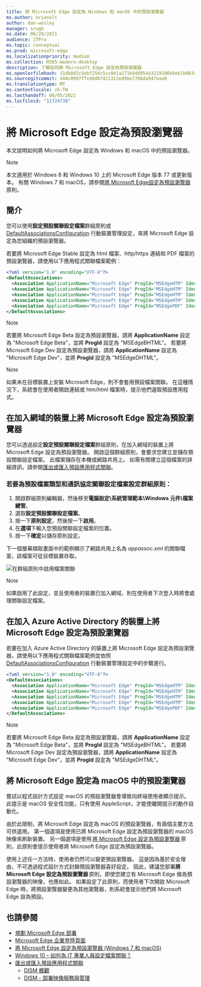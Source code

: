 ```yaml
---
title: 將 Microsoft Edge 設定為 Windows 和 macOS 中的預設瀏覽器
ms.author: brianalt
author: dan-wesley
manager: srugh
ms.date: 06/29/2021
audience: ITPro
ms.topic: conceptual
ms.prod: microsoft-edge
ms.localizationpriority: medium
ms.collection: M365-modern-desktop
description: 了解如何將 Microsoft Edge 設定為預設瀏覽器
ms.openlocfilehash: 31db8d2c5ebf256c5cc041a2716ddd954a3219106b5eb1b083cc71c062abec76
ms.sourcegitcommit: d44c0997ffe40d67421312ed96e7766da947eaa0
ms.translationtype: MT
ms.contentlocale: zh-TW
ms.lasthandoff: 08/05/2021
ms.locfileid: "11724738"
---
```

# <a name="set-microsoft-edge-as-the-default-browser"></a>將 Microsoft Edge 設定為預設瀏覽器

本文說明如何將 Microsoft Edge 設定為 Windows 和 macOS 中的預設瀏覽器。

> [!NOTE]
> 本文適用於 Windows 8 和 Windows 10 上的 Microsoft Edge 版本 77 或更新版本。 有關 Windows 7 和 macOS，請參閱[將 Microsoft Edge設定為預設瀏覽器](./microsoft-edge-policies.md#defaultbrowsersettingenabled)原則。

## <a name="introduction"></a>簡介

您可以使用**設定預設關聯設定檔案**群組原則或 [DefaultAssociationsConfiguration](/windows/client-management/mdm/policy-csp-applicationdefaults#applicationdefaults-defaultassociationsconfiguration) 行動裝置管理設定，來將 Microsoft Edge 設定為您組織的預設瀏覽器。

若要將 Microsoft Edge Stable 設定為 html 檔案、http/https 連結和 PDF 檔案的預設瀏覽器，請使用以下應用程式關聯檔案範例：

```xml
<?xml version="1.0" encoding="UTF-8"?>
<DefaultAssociations> 
  <Association ApplicationName="Microsoft Edge" ProgId="MSEdgeHTM" Identifier=".html"/>
  <Association ApplicationName="Microsoft Edge" ProgId="MSEdgeHTM" Identifier=".htm"/>
  <Association ApplicationName="Microsoft Edge" ProgId="MSEdgeHTM" Identifier="http"/>
  <Association ApplicationName="Microsoft Edge" ProgId="MSEdgeHTM" Identifier="https"/>  
  <Association ApplicationName="Microsoft Edge" ProgId="MSEdgePDF" Identifier=".pdf"/>
</DefaultAssociations>
```

> [!NOTE]
> 若要將 Microsoft Edge Beta 設定為預設瀏覽器，請將 **ApplicationName** 設定為 "Microsoft Edge Beta"，並將 **ProgId** 設定為 "MSEdgeBHTML"。 若要將 Microsoft Edge Dev 設定為預設瀏覽器，請將 **ApplicationName** 設定為 "Microsoft Edge Dev"，並將 **ProgId** 設定為 "MSEdgeDHTML"。


> [!NOTE]
> 如果未在目標裝置上安裝 Microsoft Edge，則不會套用預設檔案關聯。 在這種情況下，系統會在使用者開啟連結或 htm/html 檔案時，提示他們選取預設應用程式。

## <a name="set-microsoft-edge-as-the-default-browser-on-domain-joined-devices"></a>在加入網域的裝置上將 Microsoft Edge 設定為預設瀏覽器

您可以透過設定**設定預設關聯設定檔案**群組原則，在加入網域的裝置上將 Microsoft Edge 設定為預設瀏覽器。 開啟這個群組原則，會要求您建立並儲存預設關聯設定檔案。 此檔案儲存在本機或網路共用上。 如需有關建立這個檔案的詳細資訊，請參閱[匯出或匯入預設應用程式關聯](/windows-hardware/manufacture/desktop/export-or-import-default-application-associations)。

### <a name="to-configure-the-group-policy-for-a-default-file-type-and-protocol-associations-configuration-file"></a>若要為預設檔案類型和通訊協定關聯設定檔案設定群組原則：

1. 開啟群組原則編輯器，然後移至**電腦設定\系統管理範本\Windows 元件\檔案總管**。
2. 選取**設定預設關聯設定檔案**。
3. 按一下**原則設定**，然後按一下**啟用**。
4. 在**選項**下輸入您預設關聯設定檔案的位置。
5. 按一下**確定**以儲存原則設定。

下一個螢幕擷取畫面中的範例顯示了網路共用上名為 *appassoc.xml* 的關聯檔案，該檔案可從目標裝置存取。

   ![在群組原則中啟用檔案關聯](./media/edge-learnmore-make-edge-default-browser/edge-learnmore-app-associations.png)

   > [!NOTE]
   > 如果啟用了此設定，並且使用者的裝置已加入網域，則在使用者下次登入時將會處理關聯設定檔案。

## <a name="set-microsoft-edge-as-the-default-browser-on-azure-active-directory-joined-devices"></a>在加入 Azure Active Directory 的裝置上將 Microsoft Edge 設定為預設瀏覽器

若要在加入 Azure Active Directory 的裝置上將 Microsoft Edge 設定為預設瀏覽器，請使用以下應用程式關聯檔案範例並依照 [DefaultAssociationsConfiguration](/windows/client-management/mdm/policy-csp-applicationdefaults#applicationdefaults-defaultassociationsconfiguration) 行動裝置管理設定中的步驟進行。

```xml
<?xml version="1.0" encoding="UTF-8"?>
<DefaultAssociations>
  <Association ApplicationName="Microsoft Edge" ProgId="MSEdgeHTM" Identifier=".html"/>
  <Association ApplicationName="Microsoft Edge" ProgId="MSEdgeHTM" Identifier=".htm"/>
  <Association ApplicationName="Microsoft Edge" ProgId="MSEdgeHTM" Identifier="http"/>
  <Association ApplicationName="Microsoft Edge" ProgId="MSEdgeHTM" Identifier="https"/>  
  <Association ApplicationName="Microsoft Edge" ProgId="MSEdgePDF" Identifier=".pdf"/>
</DefaultAssociations>
```

> [!NOTE]
> 若要將 Microsoft Edge Beta 設定為預設瀏覽器，請將 **ApplicationName** 設定為 "Microsoft Edge Beta"，並將 **ProgId** 設定為 "MSEdgeBHTML"。 若要將 Microsoft Edge Dev 設定為預設瀏覽器，請將 **ApplicationName** 設定為 "Microsoft Edge Dev"，並將 **ProgId** 設定為 "MSEdgeDHTML"。

## <a name="set-microsoft-edge-as-the-default-browser-on-macos"></a>將 Microsoft Edge 設定為 macOS 中的預設瀏覽器

嘗試以程式設計方式設定 macOS 的預設瀏覽器會導致向終端使用者顯示提示。 此提示是 macOS 安全性功能，只有使用 AppleScript，才能使離開提示的動作自動化。

由於此限制，將 Microsoft Edge 設定為 macOS 的預設瀏覽器，有兩個主要方法可供選用。 第一個選項是使用已將 Microsoft Edge 設定為預設瀏覽器的 macOS 映像來刷新裝置。 另一個選項是使用 [將 Microsoft Edge 設定為預設瀏覽器](./microsoft-edge-policies.md#defaultbrowsersettingenabled) 原則，此原則會提示使用者將 Microsoft Edge 設定為預設瀏覽器。

使用上述任一方法時，使用者仍然可以變更預設瀏覽器。 這是因為基於安全理由，不可透過程式設計方式封鎖預設瀏覽器喜好設定。 因此，建議您部署**將 Microsoft Edge 設定為預設瀏覽器** 原則，即使您建立有 Microsoft Edge 做為預設瀏覽器的映像，也應如此。 如果設定了此原則，而使用者下次開啟 Microsoft Edge 時，將預設瀏覽器變更為其他瀏覽器，則系統會提示他們將 Microsoft Edge 設為預設。

## <a name="see-also"></a>也請參閱

- [規劃 Microsoft Edge 部署](./deploy-edge-plan-deployment.md)
- [Microsoft Edge 企業登陸頁面](https://aka.ms/EdgeEnterprise)
- [將 Microsoft Edge 設定為預設瀏覽器 (Windows 7 和 macOS)](./microsoft-edge-policies.md#defaultbrowsersettingenabled)
- [Windows 10 – 如何為 IT 專業人員設定檔案關聯？](/archive/blogs/windowsinternals/windows-10-how-to-configure-file-associations-for-it-pros)
- [匯出或匯入預設應用程式關聯](/windows-hardware/manufacture/desktop/export-or-import-default-application-associations)
  - [DISM 概觀](/windows-hardware/manufacture/desktop/what-is-dism)
  - [DISM - 部署映像服務與管理](/windows-hardware/manufacture/desktop/dism---deployment-image-servicing-and-management-technical-reference-for-windows)